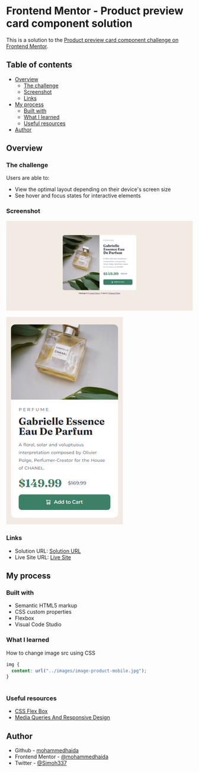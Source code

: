# Frontend Mentor - Product preview card component solution

This is a solution to the [Product preview card component challenge on Frontend Mentor](https://www.frontendmentor.io/challenges/product-preview-card-component-GO7UmttRfa). 

## Table of contents

- [Overview](#overview)
  - [The challenge](#the-challenge)
  - [Screenshot](#screenshot)
  - [Links](#links)
- [My process](#my-process)
  - [Built with](#built-with)
  - [What I learned](#what-i-learned)
  - [Useful resources](#useful-resources)
- [Author](#author)

## Overview

### The challenge

Users are able to:

- View the optimal layout depending on their device's screen size
- See hover and focus states for interactive elements

### Screenshot

![](/screenshots/product-desktop-screen-view.png)

![](/screenshots/product-mobile-screen-view.png)

### Links

- Solution URL: [Solution URL](https://github.com/mohammedhaida/Product-Preview-Card-Component)
- Live Site URL: [Live Site](https://live-site-url.com)

## My process

### Built with

- Semantic HTML5 markup
- CSS custom properties
- Flexbox
- Visual Code Studio

### What I learned

How to change image src using CSS

```css
img {
  content: url("../images/image-product-mobile.jpg");
}
        
```
### Useful resources

- [CSS Flex Box](https://www.w3schools.com/css/css3_flexbox.asp)
- [Media Queries And Responsive Design](https://elzero.org/css-media-queries-and-responsive-design-standards/)


## Author
- Github - [mohammedhaida](https://github.com/mohammedhaida)
- Frontend Mentor - [@mohammedhaida](https://www.frontendmentor.io/profile/@mohammedhaida)
- Twitter - [@Simoh337](https://www.twitter.com/Simoh337)